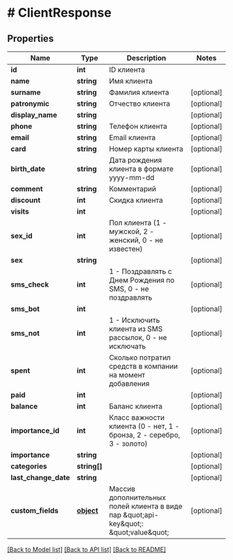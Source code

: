 # # ClientResponse

## Properties

Name | Type | Description | Notes
------------ | ------------- | ------------- | -------------
**id** | **int** | ID клиента | 
**name** | **string** | Имя клиента | 
**surname** | **string** | Фамилия клиента | [optional] 
**patronymic** | **string** | Отчество клиента | [optional] 
**display_name** | **string** |  | [optional] 
**phone** | **string** | Телефон клиента | [optional] 
**email** | **string** | Email клиента | [optional] 
**card** | **string** | Номер карты клиента | [optional] 
**birth_date** | **string** | Дата рождения клиента в формате yyyy-mm-dd | [optional] 
**comment** | **string** | Комментарий | [optional] 
**discount** | **int** | Скидка клиента | [optional] 
**visits** | **int** |  | [optional] 
**sex_id** | **int** | Пол клиента (1 - мужской, 2 - женский, 0 - не известен) | [optional] 
**sex** | **string** |  | [optional] 
**sms_check** | **int** | 1 - Поздравлять с Днем Рождения по SMS, 0 - не поздравлять | [optional] 
**sms_bot** | **int** |  | [optional] 
**sms_not** | **int** | 1 - Исключить клиента из SMS рассылок, 0 - не исключать | [optional] 
**spent** | **int** | Сколько потратил средств в компании на момент добавления | [optional] 
**paid** | **int** |  | [optional] 
**balance** | **int** | Баланс клиента | [optional] 
**importance_id** | **int** | Класс важности клиента (0 - нет, 1 - бронза, 2 - серебро, 3 - золото) | [optional] 
**importance** | **string** |  | [optional] 
**categories** | **string[]** |  | [optional] 
**last_change_date** | **string** |  | [optional] 
**custom_fields** | [**object**](.md) | Массив дополнительных полей клиента в виде пар \&quot;api-key\&quot;: \&quot;value\&quot; | [optional] 

[[Back to Model list]](../../README.md#documentation-for-models) [[Back to API list]](../../README.md#documentation-for-api-endpoints) [[Back to README]](../../README.md)


